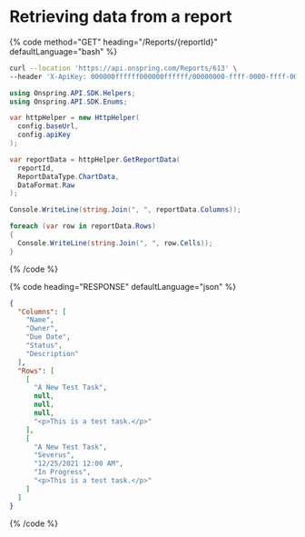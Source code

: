 # Retrieving data from a report

{% code method="GET" heading="/Reports/{reportId}" defaultLanguage="bash" %}

```bash
curl --location 'https://api.onspring.com/Reports/613' \
--header 'X-ApiKey: 000000ffffff000000ffffff/00000000-ffff-0000-ffff-000000000000'
```

```csharp
using Onspring.API.SDK.Helpers;
using Onspring.API.SDK.Enums;

var httpHelper = new HttpHelper(
  config.baseUrl,
  config.apiKey
);

var reportData = httpHelper.GetReportData(
  reportId,
  ReportDataType.ChartData,
  DataFormat.Raw
);

Console.WriteLine(string.Join(", ", reportData.Columns));

foreach (var row in reportData.Rows)
{
  Console.WriteLine(string.Join(", ", row.Cells));
}
```

{% /code %}

{% code heading="RESPONSE" defaultLanguage="json" %}

```json
{
  "Columns": [
    "Name",
    "Owner",
    "Due Date",
    "Status",
    "Description"
  ],
  "Rows": [
    [
      "A New Test Task",
      null,
      null,
      null,
      "<p>This is a test task.</p>"
    ],
    [
      "A New Test Task",
      "Severus",
      "12/25/2021 12:00 AM",
      "In Progress",
      "<p>This is a test task.</p>"
    ]
  ]
}
```

{% /code %}

